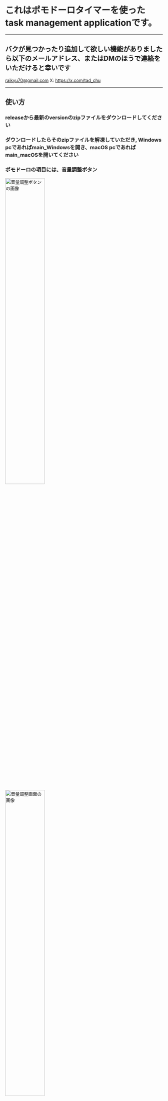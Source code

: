 # これはポモドーロタイマーを使ったtask management applicationです。
---
## バクが見つかったり追加して欲しい機能がありましたら以下のメールアドレス、またはDMのほうで連絡をいただけると幸いです
raikyu70@gmail.com
X: https://x.com/tad_chu

---
## 使い方
### releaseから最新のversionのzipファイルをダウンロードしてください
### ダウンロードしたらそのzipファイルを解凍していただき, Windows pcであればmain_Windowsを開き、macOS pcであればmain_macOSを開いてください
### ポモドーロの項目には、音量調整ボタン
<img src="readme_img/volume_button.png" alt="音量調整ボタンの画像" style="width: 50%; height: auto;"/>
<img src="readme_img/volume_set.png" alt="音量調整画面の画像" style="width: 50%; height: auto;">

### ポモドーロの時間と休憩時間の設定ボタン
<img src="readme_img/pomodoro_set_btn.png" alt="ポモドーロの設定ボタンの画像" style="width: 50%; height: auto;"/>
<img src="readme_img/pomodoro_set.png" alt="ポモドーロの設定画面の画像" style="width: 50%; height: auto;"/>

### 開始ボタンを押すとポモドーロタイマーが開始し、停止ボタンを押すとストップします、リセットボタンを押すと、累計勉強時間、累計ポモドーロ回数を0にリセットします。
<img src="readme_img/timer_btn.png" alt="タイマーの開始ボタン" style="width: 50%; height: auto;"/>


### 右のタスク選択からタスクを選択ことができます（これは下に書いてある、タスクマネージャーでタスクを追加したら使える）
### タスクを選択して、タイマーを開始することでタスクマネージャの方で色々な情報を管理できます
<img src="readme_img/task_select.png" alt="タスクの選択" style="width: 50%; height: auto;"/>
<img src="readme_img/task_select_screen.png" alt="タスクの選択" style="width: 50%; height: auto;"/>

### 左の欄の上から2つ目のタスクを押すとタスクマネージャーに移動します。

### タスクを追加するためには画面中央上にあるタスク追加欄に文字列を記入して、追加ボタンを押すとタスクを追加できます
<img src="readme_img/task_add_btn.png" alt="タスクの追加ボタン" style="width: 50%; height: auto;"/>

### タスクを追加する際には緊急度と重要度を選択します。　設定すると、タスクの並び替えが行えます
<img src="readme_img/urgency.png" alt="タスクの緊急度と重要度の選択" style="width: 50%; height: auto;">

### タスクを選択すると、右下に各タスクの今までの総合計勉強時間、今日の勉強時間、昨日の勉強時間を表示できる
<img src="readme_img/task_time.png" alt="各タスクの情報" style="width: 50%; height: auto;">

### またタスク選択中では右側のボックスになにかメモであったりをタスクごとに書くことができます
<img src="readme_img/task_description.png" alt="各タスクの情報" style="width: 50%; height: auto;">

### 左上の欄の上から3つ目のタスクを押すとタスクの重要度、緊急度によって表示される画面に切り替わります
<img src="readme_img/urgency_importance.png" alt="各タスクの情報" style="width: 50%; height: auto;">

#　新しいバージョンをダウンロードする前にやっていただきたいこと
### 新しいバージョンに変更した際に今までに追加したデータが消えてしまう可能性があります、そのためバックアップをとっていただきたいです。
### バックアップの仕方は
### 1. Pythonをインストールする, これはバージョンが3.12.9だと望ましいです
### 2.ターミナルで次のコマンドを打つ
```bash
pip install PyQt6
```
### 3.ターミナルで次のコマンドを打つ
```bash
python3 -c "
from PyQt6.QtCore import QSettings
import os

settings = QSettings('CHU1PC', 'TaskManagerApp')

if not os.path.exists(settings.fileName()):
    print('設定ファイルはまだ存在しません')

settings.beginGroup('')
for key in settings.allKeys():
    print(f'  {key}: {settings.value(key)}')
"
```
### もし設定ファイルはまだ存在しませんと表示されたらインストールしてください
### コマンドを打った後にターミナル上に出力される tasks: []の[]の部分をコピーして, restore.pyのtasks = []の[]
<img src="readme_img/restore.png" alt="taskの復元よう画像" style="width: 50%; height: auto;"/>

## もしzipファイルが動かない場合は制作者に連絡するか、自身でローカルにcloneしていただき次のコマンドをカレントディレクトリをGUIにしてから実行してください

## for mac
```bash
pyinstaller --onefile --windowed --add-data 'audio/*.mp3:audio' --add-data 'img/*:img' --hidden-import PyQt6 main.py
```
## for windows
```bash
pyinstaller --onefile --windowed --add-data "audio/*.mp3:audio" --add-data "img/*:img" --hidden-import PyQt6 main.py
```
